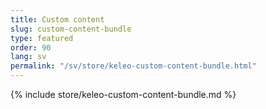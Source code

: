 ```yaml
---
title: Custom content
slug: custom-content-bundle
type: featured
order: 90
lang: sv
permalink: "/sv/store/keleo-custom-content-bundle.html"
---
```


{% include store/keleo-custom-content-bundle.md %}
